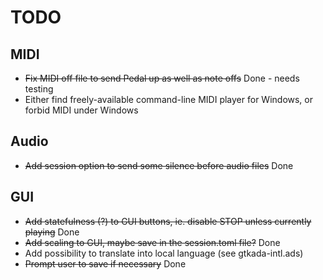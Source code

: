 # TODO

## MIDI
* ~~Fix MIDI off file to send Pedal up as well as note offs~~ Done - needs testing
* Either find freely-available command-line MIDI player for Windows, or forbid MIDI under Windows

## Audio
* ~~Add session option to send some silence before audio files~~ Done 

## GUI
* ~~Add statefulness (?) to GUI buttons, ie. disable STOP unless currently playing~~ Done
* ~~Add scaling to GUI, maybe save in the session.toml file?~~ Done
* Add possibility to translate into local language (see gtkada-intl.ads)
* ~~Prompt user to save if necessary~~ Done
